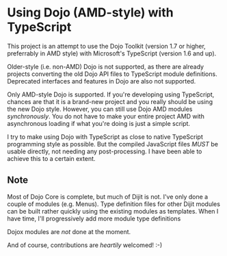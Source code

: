 Using Dojo (AMD-style) with TypeScript
======================================

This project is an attempt to use the Dojo Toolkit
(version 1.7 or higher, preferrably in AMD style) with
Microsoft's TypeScript (version 1.6 and up).

Older-style (i.e. non-AMD) Dojo is not supported, as there are already
projects converting the old Dojo API files to TypeScript
module definitions. Deprecated interfaces and features in Dojo are also
not supported.

Only AMD-style Dojo is supported.  If you're developing using TypeScript,
chances are that it is a brand-new project and you really should be
using the new Dojo style. However, you can still use Dojo AMD modules
_synchronously_. You do not have to make your entire project AMD with
asynchronous loading if what you're doing is just a simple script.

I try to make using Dojo with TypeScript as close to native TypeScript
programming style as possible.  But the compiled JavaScript files
*MUST* be usable directly, not needing any post-processing.
I have been able to achieve this to a certain extent.

Note
----

Most of Dojo Core is complete, but much of Dijit is not.
I've only done a couple of modules (e.g. Menus).
Type definition files for other Dijit modules can be built rather
quickly using the existing modules as templates.
When I have time, I'll progressively add more module type definitions

Dojox modules are *not* done at the moment.

And of course, contributions are *heartily* welcomed!  :-)
